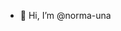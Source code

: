 - 👋 Hi, I’m @norma-una


<!---
norma-una/norma-una is a ✨ special ✨ repository because its `README.md` (this file) appears on your GitHub profile.
You can click the Preview link to take a look at your changes.
--->
